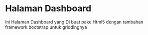 # Halaman Dashboard 
Ini Halaman Dashboard yang Di buat pake Html5 dengan tambahan framework bootstrap untuk griddingnya
